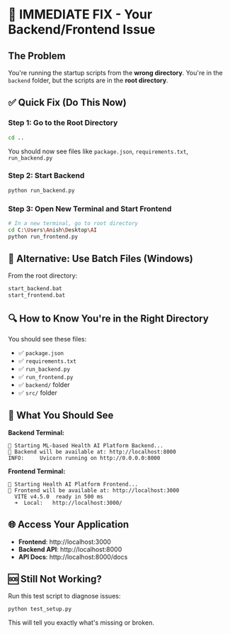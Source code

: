 # 🚨 IMMEDIATE FIX - Your Backend/Frontend Issue

## The Problem
You're running the startup scripts from the **wrong directory**. You're in the `backend` folder, but the scripts are in the **root directory**.

## ✅ Quick Fix (Do This Now)

### Step 1: Go to the Root Directory
```bash
cd ..
```
You should now see files like `package.json`, `requirements.txt`, `run_backend.py`

### Step 2: Start Backend
```bash
python run_backend.py
```

### Step 3: Open New Terminal and Start Frontend
```bash
# In a new terminal, go to root directory
cd C:\Users\Anish\Desktop\AI
python run_frontend.py
```

## 🎯 Alternative: Use Batch Files (Windows)
From the root directory:
```bash
start_backend.bat
start_frontend.bat
```

## 🔍 How to Know You're in the Right Directory
You should see these files:
- ✅ `package.json`
- ✅ `requirements.txt` 
- ✅ `run_backend.py`
- ✅ `run_frontend.py`
- ✅ `backend/` folder
- ✅ `src/` folder

## 🚀 What You Should See

**Backend Terminal:**
```
🚀 Starting ML-based Health AI Platform Backend...
📍 Backend will be available at: http://localhost:8000
INFO:     Uvicorn running on http://0.0.0.0:8000
```

**Frontend Terminal:**
```
🏥 Starting Health AI Platform Frontend...
📍 Frontend will be available at: http://localhost:3000
  VITE v4.5.0  ready in 500 ms
  ➜  Local:   http://localhost:3000/
```

## 🌐 Access Your Application
- **Frontend**: http://localhost:3000
- **Backend API**: http://localhost:8000
- **API Docs**: http://localhost:8000/docs

## 🆘 Still Not Working?

Run this test script to diagnose issues:
```bash
python test_setup.py
```

This will tell you exactly what's missing or broken.
